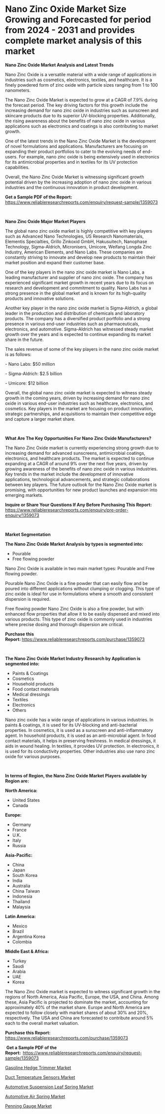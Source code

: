 <p><h1>Nano Zinc Oxide Market Size Growing and Forecasted for period from 2024 - 2031 and provides complete market analysis of this market</h1></p><p><strong>Nano Zinc Oxide Market Analysis and Latest Trends</strong></p>
<p><p>Nano Zinc Oxide is a versatile material with a wide range of applications in industries such as cosmetics, electronics, textiles, and healthcare. It is a finely powdered form of zinc oxide with particle sizes ranging from 1 to 100 nanometers.</p><p>The Nano Zinc Oxide Market is expected to grow at a CAGR of 7.9% during the forecast period. The key driving factors for this growth include the increasing demand for nano zinc oxide in industries such as sunscreen and skincare products due to its superior UV-blocking properties. Additionally, the rising awareness about the benefits of nano zinc oxide in various applications such as electronics and coatings is also contributing to market growth.</p><p>One of the latest trends in the Nano Zinc Oxide Market is the development of novel formulations and applications. Manufacturers are focusing on expanding their product portfolios to cater to the evolving needs of end-users. For example, nano zinc oxide is being extensively used in electronics for its antimicrobial properties and in textiles for its UV protection capabilities.</p><p>Overall, the Nano Zinc Oxide Market is witnessing significant growth potential driven by the increasing adoption of nano zinc oxide in various industries and the continuous innovation in product development.</p></p>
<p><strong>Get a Sample PDF of the Report:&nbsp;</strong> <a href="https://www.reliableresearchreports.com/enquiry/request-sample/1359073">https://www.reliableresearchreports.com/enquiry/request-sample/1359073</a></p>
<p>&nbsp;</p>
<p><strong>Nano Zinc Oxide Major Market Players</strong></p>
<p><p>The global nano zinc oxide market is highly competitive with key players such as Advanced Nano Technologies, US Research Nanomaterials, Elementis Specialties, Grillo Zinkoxid GmbH, Hakusuitech, Nanophase Technology, Sigma-Aldrich, Micronisers, Umicore, Weifang Longda Zinc Industry, American Elements, and Nano Labs. These companies are constantly striving to innovate and develop new products to maintain their market position and expand their customer base.</p><p>One of the key players in the nano zinc oxide market is Nano Labs, a leading manufacturer and supplier of nano zinc oxide. The company has experienced significant market growth in recent years due to its focus on research and development and commitment to quality. Nano Labs has a strong presence in the global market and is known for its high-quality products and innovative solutions.</p><p>Another key player in the nano zinc oxide market is Sigma-Aldrich, a global leader in the production and distribution of chemicals and laboratory products. The company has a diversified product portfolio and a strong presence in various end-user industries such as pharmaceuticals, electronics, and automotive. Sigma-Aldrich has witnessed steady market growth over the years and is expected to continue expanding its market share in the future.</p><p>The sales revenue of some of the key players in the nano zinc oxide market is as follows:</p><p>- Nano Labs: $50 million</p><p>- Sigma-Aldrich: $2.5 billion</p><p>- Umicore: $12 billion</p><p>Overall, the global nano zinc oxide market is expected to witness steady growth in the coming years, driven by increasing demand for nano zinc oxide in various end-user industries such as healthcare, electronics, and cosmetics. Key players in the market are focusing on product innovation, strategic partnerships, and acquisitions to maintain their competitive edge and capture a larger market share.</p></p>
<p>&nbsp;</p>
<p><strong>What Are The Key Opportunities For Nano Zinc Oxide Manufacturers?</strong></p>
<p><p>The Nano Zinc Oxide market is currently experiencing strong growth due to increasing demand for advanced sunscreens, antimicrobial coatings, electronics, and healthcare products. The market is expected to continue expanding at a CAGR of around 9% over the next five years, driven by growing awareness of the benefits of nano zinc oxide in various industries. Key trends in the market include the development of innovative applications, technological advancements, and strategic collaborations between key players. The future outlook for the Nano Zinc Oxide market is promising, with opportunities for new product launches and expansion into emerging markets.</p></p>
<p><strong>Inquire or Share Your Questions If Any Before Purchasing This Report:</strong> <a href="https://www.reliableresearchreports.com/enquiry/pre-order-enquiry/1359073">https://www.reliableresearchreports.com/enquiry/pre-order-enquiry/1359073</a></p>
<p>&nbsp;</p>
<p><strong>Market Segmentation</strong></p>
<p><strong>The Nano Zinc Oxide Market Analysis by types is segmented into:</strong></p>
<p><ul><li>Pourable</li><li>Free flowing powder</li></ul></p>
<p><p>Nano Zinc Oxide is available in two main market types: Pourable and Free flowing powder. </p><p>Pourable Nano Zinc Oxide is a fine powder that can easily flow and be poured into different applications without clumping or clogging. This type of zinc oxide is ideal for use in formulations where a smooth and consistent dispersion is required.</p><p>Free flowing powder Nano Zinc Oxide is also a fine powder, but with enhanced flow properties that allow it to be easily dispensed and mixed into various products. This type of zinc oxide is commonly used in industries where precise dosing and thorough dispersion are critical.</p></p>
<p><strong>Purchase this Report:&nbsp;</strong><a href="https://www.reliableresearchreports.com/purchase/1359073">https://www.reliableresearchreports.com/purchase/1359073</a></p>
<p>&nbsp;</p>
<p><strong>The Nano Zinc Oxide Market Industry Research by Application is segmented into:</strong></p>
<p><ul><li>Paints & Coatings</li><li>Cosmetics</li><li>Household products</li><li>Food contact materials</li><li>Medical dressings</li><li>Textiles</li><li>Electronics</li><li>Others</li></ul></p>
<p><p>Nano zinc oxide has a wide range of applications in various industries. In paints & coatings, it is used for its UV-blocking and anti-bacterial properties. In cosmetics, it is used as a sunscreen and anti-inflammatory agent. In household products, it is used as an anti-microbial agent. In food contact materials, it helps in preserving freshness. In medical dressings, it aids in wound healing. In textiles, it provides UV protection. In electronics, it is used for its conductivity properties. Other industries also use nano zinc oxide for various purposes.</p></p>
<p>&nbsp;</p>
<p><strong>In terms of Region, the Nano Zinc Oxide Market Players available by Region are:</strong></p>
<p>
    <p> <strong> North America: </strong>
        <ul>
            <li>United States</li>
            <li>Canada</li>
        </ul>
        </p> 
    <p> <strong> Europe: </strong>
        <ul>
            <li>Germany</li>
            <li>France</li>
            <li>U.K.</li>
            <li>Italy</li>
            <li>Russia</li>
        </ul>
        </p> 
    <p> <strong> Asia-Pacific: </strong>
        <ul>
            <li>China</li>
            <li>Japan</li>
            <li>South Korea</li>
            <li>India</li>
            <li>Australia</li>
            <li>China Taiwan</li>
            <li>Indonesia</li>
            <li>Thailand</li>
            <li>Malaysia</li>
        </ul>
        </p> 
    <p> <strong> Latin America: </strong>
        <ul>
            <li>Mexico</li>
            <li>Brazil</li>
            <li>Argentina Korea</li>
            <li>Colombia</li>
        </ul>
        </p> 
    <p> <strong> Middle East & Africa: </strong>
        <ul>
            <li>Turkey</li>
            <li>Saudi</li>
            <li>Arabia</li>
            <li>UAE</li>
            <li>Korea</li>
        </ul>
    </p>
    </p>
<p><p>The Nano Zinc Oxide market is expected to witness significant growth in the regions of North America, Asia Pacific, Europe, the USA, and China. Among these, Asia Pacific is projected to dominate the market, accounting for approximately 40% of the market share. Europe and North America are expected to follow closely with market shares of about 30% and 20%, respectively. The USA and China are forecasted to contribute around 5% each to the overall market valuation.</p></p>
<p><strong>Purchase this Report: </strong><a href="https://www.reliableresearchreports.com/purchase/1359073">https://www.reliableresearchreports.com/purchase/1359073</a></p>
<p>&nbsp;<strong>Get a Sample PDF of the Report:&nbsp;&nbsp;</strong><a href="https://www.reliableresearchreports.com/enquiry/request-sample/1359073">https://www.reliableresearchreports.com/enquiry/request-sample/1359073</a></p>
<p><strong></strong></p>
<p><p><a href="https://medium.com/@cletaturner879789/gasoline-hedge-trimmer-market-analysis-and-sze-forecasted-for-period-from-2024-to-2031-a1342cedc3e2">Gasoline Hedge Trimmer Market</a></p><p><a href="https://medium.com/@miningmaster/duct-temperature-sensors-market-trends-forecast-and-competitive-analysis-to-2031-535e172fea2e">Duct Temperature Sensors Market</a></p><p><a href="https://github.com/Paul14Anderson63/Market-Research-Report-List-2/blob/main/automotive-suspension-leaf-spring-market.md">Automotive Suspension Leaf Spring Market</a></p><p><a href="https://github.com/guneycigdem35/Market-Research-Report-List-1/blob/main/automotive-air-spring-market.md">Automotive Air Spring Market</a></p><p><a href="https://medium.com/@cletaturner879789/analyzing-penning-gauge-market-global-industry-perspective-and-forecast-2024-to-2031-5052f51674ba">Penning Gauge Market</a></p></p>